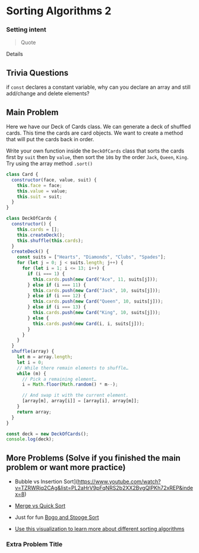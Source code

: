 # Sorting Algorithms 2

### Setting intent

> Quote

Details

## Trivia Questions

if `const` declares a constant variable, why can you declare an array and still add/change and delete elements?

## Main Problem

Here we have our Deck of Cards class. We can generate a deck of shuffled cards. This time the cards are card objects. We want to create a method that will put the cards back in order.

Write your own function inside the `DeckOfCards` class that sorts the cards first by `suit` then by `value`, then sort the `10`s by the order `Jack`, `Queen`, `King`. Try using the array method `.sort()`

```js
class Card {
  constructor(face, value, suit) {
    this.face = face;
    this.value = value;
    this.suit = suit;
  }
}

class DeckOfCards {
  constructor() {
    this.cards = [];
    this.createDeck();
    this.shuffle(this.cards);
  }
  createDeck() {
    const suits = ["Hearts", "Diamonds", "Clubs", "Spades"];
    for (let j = 0; j < suits.length; j++) {
      for (let i = 1; i <= 13; i++) {
        if (i === 1) {
          this.cards.push(new Card("Ace", 11, suits[j]));
        } else if (i === 11) {
          this.cards.push(new Card("Jack", 10, suits[j]));
        } else if (i === 12) {
          this.cards.push(new Card("Queen", 10, suits[j]));
        } else if (i === 13) {
          this.cards.push(new Card("King", 10, suits[j]));
        } else {
          this.cards.push(new Card(i, i, suits[j]));
        }
      }
    }
  }
  shuffle(array) {
    let m = array.length;
    let i = 0;
    // While there remain elements to shuffle…
    while (m) {
      // Pick a remaining element…
      i = Math.floor(Math.random() * m--);

      // And swap it with the current element.
      [array[m], array[i]] = [array[i], array[m]];
    }
    return array;
  }
}

const deck = new DeckOfCards();
console.log(deck);
```

## More Problems (Solve if you finished the main problem or want more practice)

- Bubble vs Insertion Sort](https://www.youtube.com/watch?v=TZRWRjq2CAg&list=PL2aHrV9pFqNRS2b2XX2BvgQIPKh72xREP&index=8)
- [Merge vs Quick Sort](https://www.youtube.com/watch?v=es2T6KY45cA&list=PL2aHrV9pFqNRS2b2XX2BvgQIPKh72xREP&index=4)
- Just for fun [Bogo and Stooge Sort](https://www.youtube.com/watch?v=bfzYj-qGw7U&list=PL2aHrV9pFqNRS2b2XX2BvgQIPKh72xREP&index=9)

- [Use this visualization to learn more about different sorting algorithms](https://www.cs.usfca.edu/~galles/visualization/ComparisonSort.html)

### Extra Problem Title
